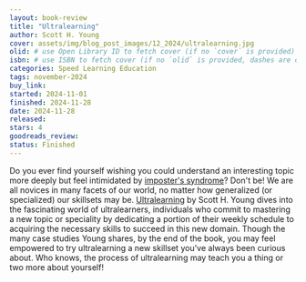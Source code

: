 ```yaml
---
layout: book-review
title: "Ultralearning"
author: Scott H. Young
cover: assets/img/blog_post_images/12_2024/ultralearning.jpg
olid: # use Open Library ID to fetch cover (if no `cover` is provided)
isbn: # use ISBN to fetch cover (if no `olid` is provided, dashes are optional)
categories: Speed Learning Education
tags: november-2024
buy_link:
started: 2024-11-01
finished: 2024-11-28
date: 2024-11-28
released: 
stars: 4
goodreads_review: 
status: Finished
---
```


Do you ever find yourself wishing you could understand an interesting topic more deeply but feel intimidated by [imposter's syndrome](https://en.wikipedia.org/wiki/Impostor_syndrome)? Don't be! We are all novices in many facets of our world, no matter how generalized (or specialized) our skillsets may be. [Ultralearning](https://www.scotthyoung.com/blog/ultralearning/) by Scott H. Young dives into the fascinating world of ultralearners, individuals who commit to mastering a new topic or speciality by dedicating a portion of their weekly schedule to acquiring the necessary skills to succeed in this new domain. Though the many case studies Young shares, by the end of the book, you may feel empowered to try ultralearning a new skillset you've always been curious about. Who knows, the process of ultralearning may teach you a thing or two more about yourself!